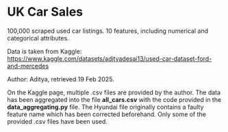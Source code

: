 # UK Car Sales
100,000 scraped used car listings. 10 features, including numerical and categorical attributes.


Data is taken from Kaggle: https://www.kaggle.com/datasets/adityadesai13/used-car-dataset-ford-and-mercedes

Author: Aditya, retrieved 19 Feb 2025.

On the Kaggle page, multiple .csv files are provided by the author. The data has been aggregated into the file **all_cars.csv** with the code provided in the **data_aggregating.py** file. The Hyundai file originally contains a faulty feature name which has been corrected beforehand. Only some of the provided .csv files have been used.
